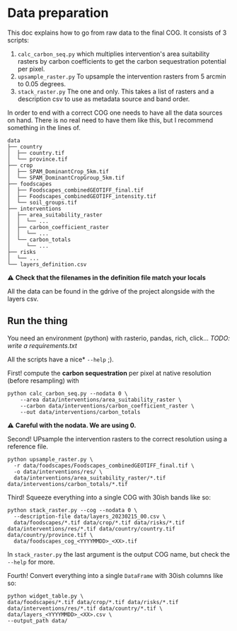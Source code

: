 # Data preparation
This doc explains how to go from raw data to the final COG.
It consists of 3 scripts:
1. `calc_carbon_seq.py` which multiplies intervention's area
suitability rasters by carbon coefficients to get the carbon sequestration potential per pixel.
2. `upsample_raster.py` To upsample the intervention rasters from 5 arcmin to 0.05 degrees.
3. `stack_raster.py` The one and only. This takes a list of rasters and a description csv to use as
metadata source and band order.

In order to end with a correct COG one needs to have all the data sources on hand. There is no 
real need to have them like this, but I recommend something in the lines of.
```
data
├── country
│  ├── country.tif
│  └── province.tif
├── crop
│  ├── SPAM_DominantCrop_5km.tif
│  └── SPAM_DominantCropGroup_5km.tif
├── foodscapes
│  ├── Foodscapes_combinedGEOTIFF_final.tif
│  ├── Foodscapes_combinedGEOTIFF_intensity.tif
│  └── soil_groups.tif
├── interventions
│  ├── area_suitability_raster
│  │  └── ...
│  ├── carbon_coefficient_raster
│  │  └── ...
│  └── carbon_totals 
│     └── ...
├── risks
│  └── ...
└── layers_definition.csv

```
⚠ **Check that the filenames in the definition file match your locals** 

All the data can be found in the gdrive of the project alongside with the layers csv.

## Run the thing

You need an environment (python) with rasterio, pandas, rich, click... _TODO: write a requirements.txt_

All  the scripts have a nice* `--help` ;).

First! compute the **carbon sequestration** per pixel at native resolution (before resampling) with  
```shell
python calc_carbon_seq.py --nodata 0 \
    --area data/interventions/area_suitability_raster \
    --carbon data/interventions/carbon_coefficient_raster \
    --out data/interventions/carbon_totals
```

⚠ **Careful with the nodata. We are using 0.**

Second! UPsample the intervention rasters to the correct resolution using a reference file.
```shell
python upsample_raster.py \
  -r data/foodscapes/Foodscapes_combinedGEOTIFF_final.tif \
  -o data/interventions/res/ \
  data/interventions/area_suitability_raster/*.tif data/interventions/carbon_totals/*.tif
```

Third! Squeeze everything into a single COG with 30ish bands like so:
```shell
python stack_raster.py --cog --nodata 0 \
  --description-file data/layers_20230215_00.csv \
  data/foodscapes/*.tif data/crop/*.tif data/risks/*.tif data/interventions/res/*.tif data/country/country.tif data/country/province.tif \
  data/foodscapes_cog_<YYYYMMDD>_<XX>.tif
```
In `stack_raster.py` the last argument is the output COG name, but check the `--help` for more.

Fourth! Convert everything into a single `DataFrame` with 30ish columns like so:
```shell
python widget_table.py \
data/foodscapes/*.tif data/crop/*.tif data/risks/*.tif data/interventions/res/*.tif data/country/*.tif \
data/layers_<YYYYMMDD>_<XX>.csv \
--output_path data/
```